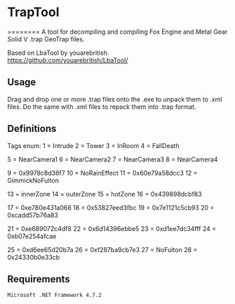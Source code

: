 # TrapTool
========
A tool for decompiling and compiling Fox Engine and Metal Gear Solid V .trap GeoTrap files. 

Based on LbaTool by youarebritish.
https://github.com/youarebritish/LbaTool/

Usage
--------
Drag and drop one or more .trap files onto the .exe to unpack them to .xml files. Do the same with .xml files to repack them into .trap format.

Definitions
--------
Tags enum:
1 = Intrude
2 = Tower
3 = InRoom
4 = FallDeath

5 = NearCamera1
6 = NearCamera2
7 = NearCamera3
8 = NearCamera4

9 = 0x9978c8d36f7
10 = NoRainEffect
11 = 0x60e79a58dcc3
12 = GimmickNoFulton

13 = innerZone
14 = outerZone
15 = hotZone
16 = 0x439898dcbf83

17 = 0xe780e431a068
18 = 0x53827eed3fbc
19 = 0x7e1121c5cb93
20 = 0xcadd57b76a83

21 = 0xe689072c4df8
22 = 0x6d14396ebbe5
23 = 0xd1ee7dc34fff
24 = 0xb07e254afcae

25 = 0xd6ee65d20b7a
26 = 0xf287ba9cb7e3
27 = NoFulton
28 = 0x24330b0e33cb

Requirements
--------
```
Microsoft .NET Framework 4.7.2 
```
